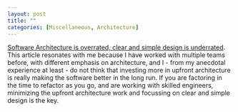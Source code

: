 ```yaml
---
layout: post
title: ""
categories: [Miscellaneous, Architecture]
---
```

[Software Architecture is overrated, clear and simple design is underrated](https://blog.pragmaticengineer.com/software-architecture-is-overrated/). This article resonates with me because I have worked with multiple teams before, with different emphasis on architecture, and I - from my anecdotal experience at least - do not think that investing more in upfront architecture is really making the software better in the long run. If you are factoring in the time to refactor as you go, and are working with skilled engineers, minimizing the upfront architecture work and focussing on clear and simple design is the key.

